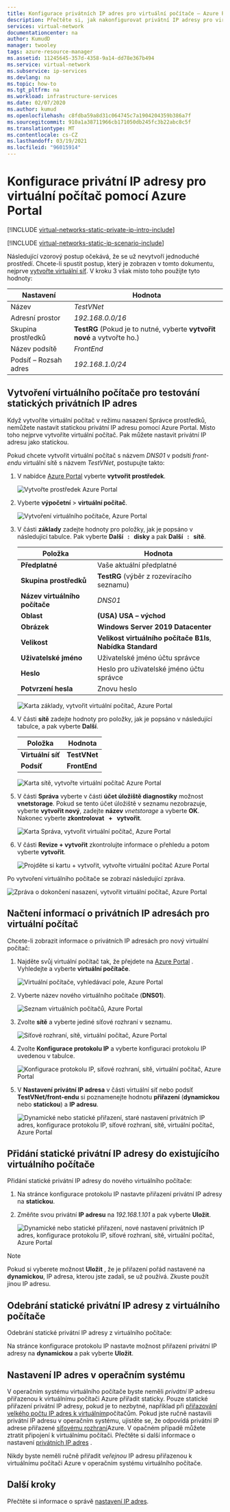 ```yaml
---
title: Konfigurace privátních IP adres pro virtuální počítače – Azure Portal
description: Přečtěte si, jak nakonfigurovat privátní IP adresy pro virtuální počítače pomocí Azure Portal.
services: virtual-network
documentationcenter: na
author: KumudD
manager: twooley
tags: azure-resource-manager
ms.assetid: 11245645-357d-4358-9a14-dd78e367b494
ms.service: virtual-network
ms.subservice: ip-services
ms.devlang: na
ms.topic: how-to
ms.tgt_pltfrm: na
ms.workload: infrastructure-services
ms.date: 02/07/2020
ms.author: kumud
ms.openlocfilehash: c8fdba59a8d31c064745c7a1904204359b386a7f
ms.sourcegitcommit: 910a1a38711966cb171050db245fc3b22abc8c5f
ms.translationtype: MT
ms.contentlocale: cs-CZ
ms.lasthandoff: 03/19/2021
ms.locfileid: "96015914"
---
```

# <a name="configure-a-private-ip-address-for-a-vm-using-the-azure-portal"></a>Konfigurace privátní IP adresy pro virtuální počítač pomocí Azure Portal

[!INCLUDE [virtual-networks-static-private-ip-intro-include](../../includes/virtual-networks-static-private-ip-intro-include.md)]

[!INCLUDE [virtual-networks-static-ip-scenario-include](../../includes/virtual-networks-static-ip-scenario-include.md)]

Následující vzorový postup očekává, že se už nevytvoří jednoduché prostředí. Chcete-li spustit postup, který je zobrazen v tomto dokumentu, nejprve [vytvořte virtuální síť](quick-create-portal.md#create-a-virtual-network). V kroku 3 však místo toho použijte tyto hodnoty:

| Nastavení | Hodnota |
| ------- | ----- |
| Název | *TestVNet* |
| Adresní prostor | *192.168.0.0/16* |
| Skupina prostředků | **TestRG** (Pokud je to nutné, vyberte **vytvořit nové** a vytvořte ho.) |
| Název podsítě | *FrontEnd* |
| Podsíť – Rozsah adres | *192.168.1.0/24* |

## <a name="create-a-vm-for-testing-static-private-ip-addresses"></a>Vytvoření virtuálního počítače pro testování statických privátních IP adres
Když vytvoříte virtuální počítač v režimu nasazení Správce prostředků, nemůžete nastavit statickou privátní IP adresu pomocí Azure Portal. Místo toho nejprve vytvoříte virtuální počítač. Pak můžete nastavit privátní IP adresu jako statickou.

Pokud chcete vytvořit virtuální počítač s názvem *DNS01* v podsíti *front-endu* virtuální sítě s názvem *TestVNet*, postupujte takto:

1. V nabídce [Azure Portal](https://portal.azure.com) vyberte **vytvořit prostředek**.

    ![Vytvořte prostředek Azure Portal](./media/virtual-networks-static-ip-arm-pportal/create-a-resource.png)
2. Vyberte **výpočetní**  >  **virtuální počítač**.

    ![Vytvoření virtuálního počítače, Azure Portal](./media/virtual-networks-static-ip-arm-pportal/compute-virtual-machine.png)
3. V části **základy** zadejte hodnoty pro položky, jak je popsáno v následující tabulce. Pak vyberte **Další &nbsp; : &nbsp; disky** a pak **Další &nbsp; : &nbsp; sítě**.

    | Položka | Hodnota |
    | --- | --- |
    | **Předplatné** | Vaše aktuální předplatné |
    | **Skupina prostředků** | **TestRG** (výběr z rozevíracího seznamu) |
    | **Název virtuálního počítače** | *DNS01* |
    | **Oblast** | **(USA) USA – východ** |
    | **Obrázek** | **Windows Server 2019 Datacenter** |
    | **Velikost** | **Velikost virtuálního počítače** **B1ls**, **Nabídka** **Standard** |
    | **Uživatelské jméno** | Uživatelské jméno účtu správce |
    | **Heslo** | Heslo pro uživatelské jméno účtu správce |
    | **Potvrzení hesla** | Znovu heslo |

    ![Karta základy, vytvořit virtuální počítač, Azure Portal](./media/virtual-networks-static-ip-arm-pportal/create-a-virtual-machine-basics.png)
4. V části **sítě** zadejte hodnoty pro položky, jak je popsáno v následující tabulce, a pak vyberte **Další**.

    | Položka | Hodnota |
    | --- | --- |
    | **Virtuální síť** | **TestVNet** |
    | **Podsíť** | **FrontEnd** |

    ![Karta sítě, vytvořte virtuální počítač Azure Portal](./media/virtual-networks-static-ip-arm-pportal/create-a-virtual-machine-networking.png)
5. V části **Správa** vyberte v části **účet úložiště diagnostiky** možnost **vnetstorage**. Pokud se tento účet úložiště v seznamu nezobrazuje, vyberte **vytvořit nový**, zadejte **název** *vnetstorage* a vyberte **OK**. Nakonec vyberte **zkontrolovat &nbsp; + &nbsp; vytvořit**.

    ![Karta Správa, vytvořit virtuální počítač, Azure Portal](./media/virtual-networks-static-ip-arm-pportal/create-a-virtual-machine-management.png)
6. V části **Revize + vytvořit** zkontrolujte informace o přehledu a potom vyberte **vytvořit**.

    ![Projděte si kartu + vytvořit, vytvořte virtuální počítač Azure Portal](./media/virtual-networks-static-ip-arm-pportal/create-a-virtual-machine-review-create.png)

Po vytvoření virtuálního počítače se zobrazí následující zpráva.

![Zpráva o dokončení nasazení, vytvořit virtuální počítač, Azure Portal](./media/virtual-networks-static-ip-arm-pportal/deployment-is-complete.png)

## <a name="retrieve-private-ip-address-information-for-a-vm"></a>Načtení informací o privátních IP adresách pro virtuální počítač
Chcete-li zobrazit informace o privátních IP adresách pro nový virtuální počítač:

1. Najděte svůj virtuální počítač tak, že přejdete na [Azure Portal](https://portal.azure.com) . Vyhledejte a vyberte **virtuální počítače**.

    ![Virtuální počítače, vyhledávací pole, Azure Portal](./media/virtual-networks-static-ip-arm-pportal/search-box-virtual-machines.png)

2. Vyberte název nového virtuálního počítače (**DNS01**).

    ![Seznam virtuálních počítačů, Azure Portal](./media/virtual-networks-static-ip-arm-pportal/virtual-machine-list.png)

3. Zvolte **sítě** a vyberte jediné síťové rozhraní v seznamu.

    ![Síťové rozhraní, sítě, virtuální počítač, Azure Portal](./media/virtual-networks-static-ip-arm-pportal/networking-network-interface.png)

4. Zvolte **Konfigurace protokolu IP** a vyberte konfiguraci protokolu IP uvedenou v tabulce.

    ![Konfigurace protokolu IP, síťové rozhraní, sítě, virtuální počítač, Azure Portal](./media/virtual-networks-static-ip-arm-pportal/network-interface-ip-configurations.png)

5. V **Nastavení privátní IP adresa** v části virtuální síť nebo podsíť **TestVNet/front-endu** si poznamenejte hodnotu **přiřazení** (**dynamickou** nebo **statickou**) a **IP adresu**.

    ![Dynamické nebo statické přiřazení, staré nastavení privátních IP adres, konfigurace protokolu IP, síťové rozhraní, sítě, virtuální počítač, Azure Portal](./media/virtual-networks-static-ip-arm-pportal/private-ip-address-settings-old.png)

## <a name="add-a-static-private-ip-address-to-an-existing-vm"></a>Přidání statické privátní IP adresy do existujícího virtuálního počítače
Přidání statické privátní IP adresy do nového virtuálního počítače:

1. Na stránce konfigurace protokolu IP nastavte přiřazení privátní IP adresy na **statickou**.
2. Změňte svou privátní **IP adresu** na *192.168.1.101* a pak vyberte **Uložit**.
   
    ![Dynamické nebo statické přiřazení, nové nastavení privátních IP adres, konfigurace protokolu IP, síťové rozhraní, sítě, virtuální počítač, Azure Portal](./media/virtual-networks-static-ip-arm-pportal/private-ip-address-settings-new.png)

> [!NOTE]
> Pokud si vyberete možnost **Uložit** , že je přiřazení pořád nastavené na **dynamickou**, IP adresa, kterou jste zadali, se už používá. Zkuste použít jinou IP adresu.

## <a name="remove-a-static-private-ip-address-from-a-vm"></a>Odebrání statické privátní IP adresy z virtuálního počítače
Odebrání statické privátní IP adresy z virtuálního počítače:

Na stránce konfigurace protokolu IP nastavte možnost přiřazení privátní IP adresy na **dynamickou** a pak vyberte **Uložit**.

## <a name="set-ip-addresses-within-the-operating-system"></a>Nastavení IP adres v operačním systému

V operačním systému virtuálního počítače byste neměli *privátní* IP adresu přiřazenou k virtuálnímu počítači Azure přiřadit staticky. Pouze statické přiřazení privátní IP adresy, pokud je to nezbytné, například při [přiřazování velkého počtu IP adres k virtuálním](virtual-network-multiple-ip-addresses-portal.md)počítačům. Pokud jste ručně nastavili privátní IP adresu v operačním systému, ujistěte se, že odpovídá privátní IP adrese přiřazené [síťovému rozhraní](virtual-network-network-interface-addresses.md#change-ip-address-settings)Azure. V opačném případě můžete ztratit připojení k virtuálnímu počítači. Přečtěte si další informace o nastavení [privátních IP adres](virtual-network-network-interface-addresses.md#private) .

Nikdy byste neměli ručně přiřadit *veřejnou* IP adresu přiřazenou k virtuálnímu počítači Azure v operačním systému virtuálního počítače.

## <a name="next-steps"></a>Další kroky

Přečtěte si informace o správě [nastavení IP adres](virtual-network-network-interface-addresses.md).
